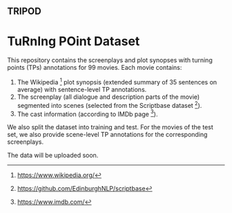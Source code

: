 ## TRIPOD

# TuRnIng POint Dataset 

This repository contains the screenplays and plot synopses with turning points (TPs) annotations for 99 movies. Each movie contains:

1. The Wikipedia [^1] plot synopsis (extended summary of 35 sentences on average) with sentence-level TP annotations.
2. The screenplay (all dialogue and description parts of the movie) segmented into scenes (selected from the Scriptbase dataset [^2]).
4. The cast information (according to IMDb page [^3]).

We also split the dataset into training and test. For the movies of the test set, we also provide scene-level TP annotations for the corresponding screenplays.

The data will be uploaded soon.

[^1]: https://www.wikipedia.org/
[^2]: https://github.com/EdinburghNLP/scriptbase
[^3]: https://www.imdb.com/
